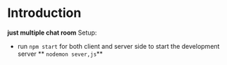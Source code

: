 # Introduction
**just multiple chat room**
Setup:
- run ```npm start``` for both client and server side to start the development server
** ```nodemon sever,js```**
